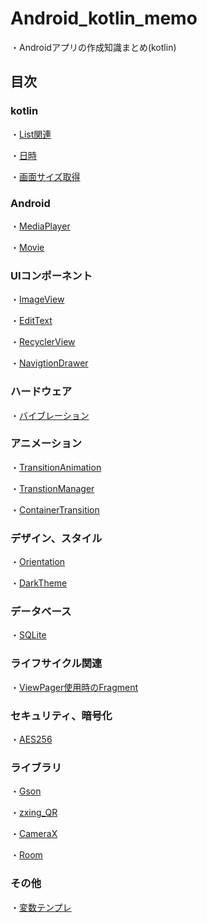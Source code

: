 # Android_kotlin_memo

・Androidアプリの作成知識まとめ(kotlin)

## 目次

### kotlin

・[List関連](text/List.md)

・[日時](text/use_date_and_time.md)

・[画面サイズ取得](text/get_displaysize.md)

### Android

・[MediaPlayer](text/MediaPlayer.md)

・[Movie](text/Movie.md)

### UIコンポーネント

・[ImageView](text/ImageView.md)

・[EditText](text/EditText.md)

・[RecyclerView](text/RecyclerView.md)

・[NavigtionDrawer](text/NavigationDrawer.md)

### ハードウェア

・[バイブレーション](text/Vibrator.md)

### アニメーション

・[TransitionAnimation](text/TransitionAnimation.md)

・[TranstionManager](text/TransitionManager.md)

・[ContainerTransition](text/ContainerTransition.md)

### デザイン、スタイル

・[Orientation](text/Orientation.md)

・[DarkTheme](text/DarkTheme.md)

### データベース

・[SQLite](text/SQLite.md)

### ライフサイクル関連

・[ViewPager使用時のFragment](text/LifeCycle.md)

### セキュリティ、暗号化

・[AES256](text/AES256.md)

### ライブラリ

・[Gson](text/gson.md)

・[zxing_QR](text/zxing_QR_Reader.md)

・[CameraX](text/CameraX.md)

・[Room](text/Room.md)

### その他

・[変数テンプレ](text/variable_template.md)
